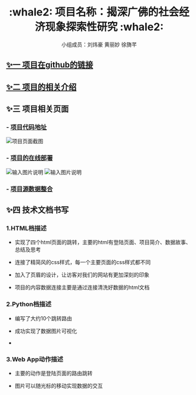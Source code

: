
<div align="center">

<h1>:whale2: 项目名称：揭深广佛的社会经济现象探索性研究
 :whale2:</h1>

<p> 小组成员：刘炜豪 黄丽妙 徐旖芊</p>

</div>

## [✨一 项目在github的链接](https://github.com/HuangLiMiao/python)

## [✨二 项目的相关介绍](https://github.com/HuangLiMiao/python/blob/master/README.md)

## ✨三 项目相关页面
### - [项目代码地址](https://github.com/HuangLiMiao/python-end/tree/master/Election)
![项目页面截图](https://images.gitee.com/uploads/images/2020/0105/203432_fc1bc315_2229822.png)

### - [项目的在线部署](http://huanglimiao.pythonanywhere.com/)
![输入图片说明](https://images.gitee.com/uploads/images/2020/0105/204033_6b066039_2229822.gif "2.gif")
![输入图片说明](https://images.gitee.com/uploads/images/2020/0105/215053_87ee4afd_2229822.png "3.png")

### - [项目源数据整合](https://github.com/HuangLiMiao/python-end/tree/master/data)



## ✨四 技术文档书写

### 1.HTML档描述
- 实现了四个html页面的跳转，主要的html有登陆页面、项目简介、数据故事、总结及思考

- 连接了精简风的css样式，每一个主要页面的css样式都不同

- 加入了页眉的设计，让访客对我们的网站有更加深刻的印象

- 项目的内容数据连接主要是通过连接清洗好数据的html文档

### 2.Python档描述
- 编写了大约10个跳转路由

- 成功实现了数据图片可视化

- 

### 3.Web App动作描述
- 主要的动作是登陆页面的路由跳转

- 图片可以随光标的移动实现数据的交互


